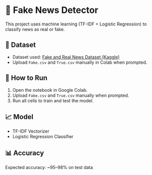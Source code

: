 # 📰 Fake News Detector

This project uses machine learning (TF-IDF + Logistic Regression) to classify news as real or fake.

## 📂 Dataset
- Dataset used: [Fake and Real News Dataset (Kaggle)](https://www.kaggle.com/datasets/clmentbisaillon/fake-and-real-news-dataset)
- Upload `Fake.csv` and `True.csv` manually in Colab when prompted.

## 📌 How to Run
1. Open the notebook in Google Colab.
2. Upload `Fake.csv` and `True.csv` manually when prompted.
3. Run all cells to train and test the model.

## 📈 Model
- TF-IDF Vectorizer
- Logistic Regression Classifier

## 📊 Accuracy
Expected accuracy: ~95–98% on test data
